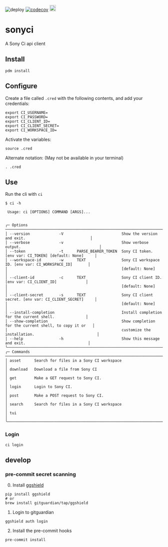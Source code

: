![deploy](https://github.com/WGBH-MLA/sonyci/actions/workflows/CI.yml/badge.svg)
[![codecov](https://codecov.io/gh/WGBH-MLA/sonyci/branch/main/graph/badge.svg?token=6J7UUYW9I9)](https://codecov.io/gh/WGBH-MLA/sonyci)
<a href="https://codecov.io/gh/WGBH-MLA/sonyci"><img height=20 src="https://codecov.io/gh/WGBH-MLA/sonyci/branch/main/graphs/tree.svg?token=6J7UUYW9I9"></img></a>

# sonyci

A Sony Ci api client

## Install

```shell
pdm install
```

## Configure

Create a file called `.cred` with the following contents, and add your credentials:

```shell
export CI_USERNAME=
export CI_PASSWORD=
export CI_CLIENT_ID=
export CI_CLIENT_SECRET=
export CI_WORKSPACE_ID=
```

Activate the variables:

```shell
source .cred
```

Alternate notation: (May not be available in your terminal)

```shell
. .cred
```

## Use

Run the cli with `ci`

```shell
$ ci -h

 Usage: ci [OPTIONS] COMMAND [ARGS]...


╭─ Options ────────────────────────────────────────────────────────────────────────────────────────────────╮
│ --version             -V                          Show the version and exit.                             │
│ --verbose             -v                          Show verbose output.                                   │
│ --token               -t      PARSE_BEARER_TOKEN  Sony CI token. [env var: CI_TOKEN] [default: None]     │
│ --workspace-id        -w      TEXT                Sony CI workspace ID. [env var: CI_WORKSPACE_ID]       │
│                                                   [default: None]                                        │
│ --client-id           -c      TEXT                Sony CI client ID. [env var: CI_CLIENT_ID]             │
│                                                   [default: None]                                        │
│ --client-secret       -s      TEXT                Sony CI client secret. [env var: CI_CLIENT_SECRET]     │
│                                                   [default: None]                                        │
│ --install-completion                              Install completion for the current shell.              │
│ --show-completion                                 Show completion for the current shell, to copy it or   │
│                                                   customize the installation.                            │
│ --help                -h                          Show this message and exit.                            │
╰──────────────────────────────────────────────────────────────────────────────────────────────────────────╯
╭─ Commands ───────────────────────────────────────────────────────────────────────────────────────────────╮
│ asset      Search for files in a Sony CI workspace                                                       │
│ download   Download a file from Sony CI                                                                  │
│ get        Make a GET request to Sony CI.                                                                │
│ login      Login to Sony CI.                                                                             │
│ post       Make a POST request to Sony CI.                                                               │
│ search     Search for files in a Sony CI workspace                                                       │
│ tui                                                                                                      │
╰──────────────────────────────────────────────────────────────────────────────────────────────────────────╯

```

### Login

```shell
ci login
```

## develop

### pre-commit secret scanning

0. Install [ggshield](https://docs.gitguardian.com/ggshield-docs/getting-started)

```shell
pip install ggshield
# or
brew install gitguardian/tap/ggshield
```

1. Login to gitguardian

```shell
ggshield auth login
```

2. Install the pre-commit hooks

```shell
pre-commit install
```
